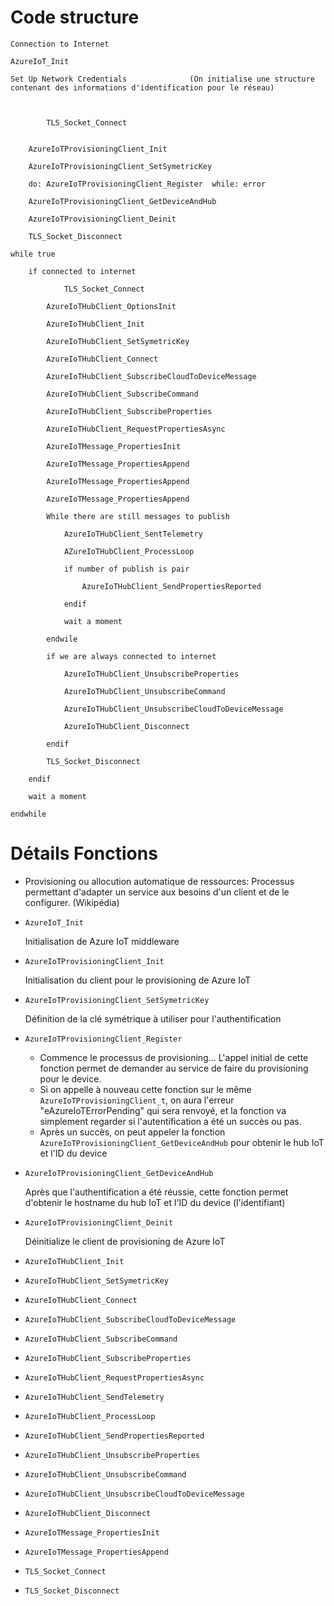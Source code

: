 # Code structure


	Connection to Internet

	AzureIoT_Init

	Set Up Network Credentials				(On initialise une structure contenant des informations d'identification pour le réseau)

	

			TLS_Socket_Connect
		
	
		AzureIoTProvisioningClient_Init
		
		AzureIoTProvisioningClient_SetSymetricKey

		do: AzureIoTProvisioningClient_Register  while: error

		AzureIoTProvisioningClient_GetDeviceAndHub

		AzureIoTProvisioningClient_Deinit

		TLS_Socket_Disconnect

	while true

		if connected to internet

				TLS_Socket_Connect

			AzureIoTHubClient_OptionsInit

			AzureIoTHubClient_Init

			AzureIoTHubClient_SetSymetricKey

			AzureIoTHubClient_Connect

			AzureIoTHubClient_SubscribeCloudToDeviceMessage

			AzureIoTHubClient_SubscribeCommand

			AzureIoTHubClient_SubscribeProperties

			AzureIoTHubClient_RequestPropertiesAsync

			AzureIoTMessage_PropertiesInit

			AzureIoTMessage_PropertiesAppend

			AzureIoTMessage_PropertiesAppend

			AzureIoTMessage_PropertiesAppend

			While there are still messages to publish

				AzureIoTHubClient_SentTelemetry

				AZureIoTHubClient_ProcessLoop

				if number of publish is pair

					AzureIoTHubClient_SendPropertiesReported

				endif

				wait a moment

			endwile

			if we are always connected to internet

				AzureIoTHubClient_UnsubscribeProperties

				AzureIoTHubClient_UnsubscribeCommand

				AzureIoTHubClient_UnsubscribeCloudToDeviceMessage

				AzureIoTHubClient_Disconnect

			endif

			TLS_Socket_Disconnect

		endif

		wait a moment

	endwhile








# Détails Fonctions

* Provisioning ou allocution automatique de ressources: Processus permettant d'adapter un service aux besoins d'un client et de le configurer. (Wikipédia)

* `AzureIoT_Init`

	Initialisation de Azure IoT middleware

* `AzureIoTProvisioningClient_Init`

	Initialisation du client pour le provisioning de Azure IoT

* `AzureIoTProvisioningClient_SetSymetricKey`

	Définition de la clé symétrique à utiliser pour l'authentification

* `AzureIoTProvisioningClient_Register`

	- Commence le processus de provisioning... L'appel initial de cette fonction permet de demander au service de faire du provisioning pour le device.
	- Si on appelle à nouveau cette fonction sur le même `AzureIoTProvisioningClient_t`, on aura l'erreur "eAzureIoTErrorPending" qui sera
	renvoyé, et la fonction va simplement regarder si l'autentification a été un succès ou pas.
	- Après un succès, on peut appeler la fonction `AzureIoTProvisioningClient_GetDeviceAndHub` pour obtenir le hub IoT et l'ID du device

* `AzureIoTProvisioningClient_GetDeviceAndHub`

	Après que l'authentification a été réussie, cette fonction permet d'obtenir le hostname du hub IoT et l'ID du device (l'identifiant)

* `AzureIoTProvisioningClient_Deinit`

	Déinitialize le client de provisioning de Azure IoT

* `AzureIoTHubClient_Init`
* `AzureIoTHubClient_SetSymetricKey`
* `AzureIoTHubClient_Connect`
* `AzureIoTHubClient_SubscribeCloudToDeviceMessage`
* `AzureIoTHubClient_SubscribeCommand`
* `AzureIoTHubClient_SubscribeProperties`
* `AzureIoTHubClient_RequestPropertiesAsync`
* `AzureIoTHubClient_SendTelemetry`
* `AzureIoTHubClient_ProcessLoop`
* `AzureIoTHubClient_SendPropertiesReported`
* `AzureIoTHubClient_UnsubscribeProperties`
* `AzureIoTHubClient_UnsubscribeCommand`
* `AzureIoTHubClient_UnsubscribeCloudToDeviceMessage`
* `AzureIoTHubClient_Disconnect`
* `AzureIoTMessage_PropertiesInit`
* `AzureIoTMessage_PropertiesAppend`
* `TLS_Socket_Connect`
* `TLS_Socket_Disconnect`


